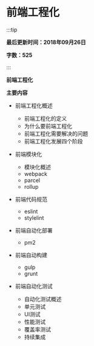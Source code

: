 # 前端工程化

:::tip

**最后更新时间：2018年09月26日**

**字数：525**

:::


**前端工程化**

**主要内容**

* 前端工程化概述
    * 前端工程化的定义
    * 为什么要前端工程化
    * 前端工程化需要解决的问题
    * 前端工程化发展四个阶段

* 前端模块化
    * 模块化概述
    * webpack
    * parcel
    * rollup

* 前端代码规范
    * eslint
    * stylelint

* 前端自动化部署
    * pm2

* 前端自动构建
    * gulp
    * grunt

* 前端自动化测试
    * 自动化测试概述
    * 单元测试
    * UI测试
    * 性能测试
    * 覆盖率测试
    * 持续集成